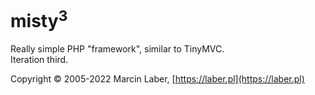 # misty<sup>3</sup>
Really simple PHP "framework", similar to TinyMVC.<br>
Iteration third.

Copyright &copy; 2005-2022 Marcin Laber, [https://laber.pl](https://laber.pl)